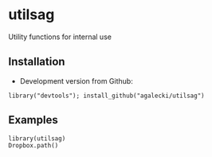 # utilsag

Utility functions for internal use

## Installation

* Development version from Github:
```
library("devtools"); install_github("agalecki/utilsag")
```
## Examples

```
library(utilsag)
Dropbox.path()       
```
